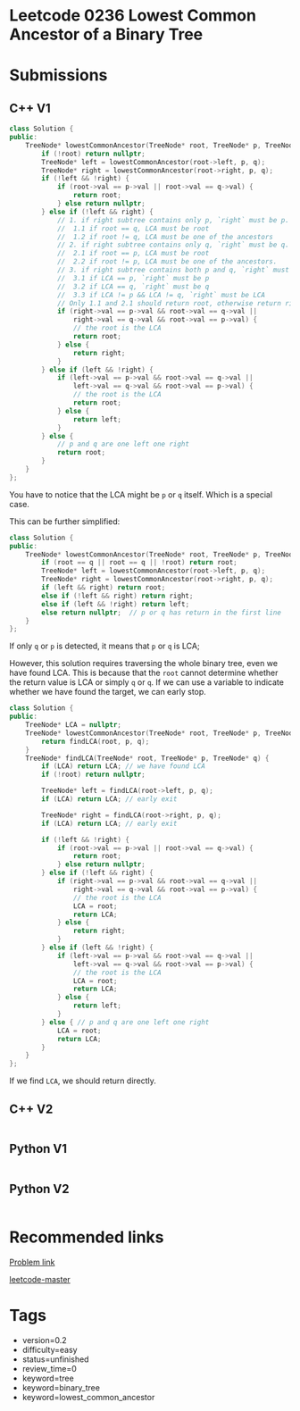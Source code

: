 # Leetcode 0236 Lowest Common Ancestor of a Binary Tree

# Submissions

## C++ V1

```C++
class Solution {
public:
    TreeNode* lowestCommonAncestor(TreeNode* root, TreeNode* p, TreeNode* q) {
        if (!root) return nullptr;
        TreeNode* left = lowestCommonAncestor(root->left, p, q);
        TreeNode* right = lowestCommonAncestor(root->right, p, q);
        if (!left && !right) {
            if (root->val == p->val || root->val == q->val) {
                return root;
            } else return nullptr;
        } else if (!left && right) {
            // 1. if right subtree contains only p, `right` must be p. 
            //  1.1 if root == q, LCA must be root
            //  1.2 if root != q, LCA must be one of the ancestors
            // 2. if right subtree contains only q, `right` must be q. Return q.
            //  2.1 if root == p, LCA must be root
            //  2.2 if root != p, LCA must be one of the ancestors. 
            // 3. if right subtree contains both p and q, `right` must be LCA
            //  3.1 if LCA == p, `right` must be p
            //  3.2 if LCA == q, `right` must be q
            //  3.3 if LCA != p && LCA != q, `right` must be LCA
            // Only 1.1 and 2.1 should return root, otherwise return right
            if (right->val == p->val && root->val == q->val ||
                right->val == q->val && root->val == p->val) {
                // the root is the LCA
                return root;
            } else {
                return right;
            }
        } else if (left && !right) {
            if (left->val == p->val && root->val == q->val ||
                left->val == q->val && root->val == p->val) {
                // the root is the LCA
                return root;
            } else {
                return left;
            }
        } else {
            // p and q are one left one right
            return root;
        }
    }
};
```

You have to notice that the LCA might be `p` or `q` itself. Which is a special case.

This can be further simplified:

```C++
class Solution {
public:
    TreeNode* lowestCommonAncestor(TreeNode* root, TreeNode* p, TreeNode* q) {
        if (root == q || root == q || !root) return root;
        TreeNode* left = lowestCommonAncestor(root->left, p, q);
        TreeNode* right = lowestCommonAncestor(root->right, p, q);
        if (left && right) return root;
        else if (!left && right) return right;
        else if (left && !right) return left;
        else return nullptr;  // p or q has return in the first line
    }
};
```

If only `q` or `p` is detected, it means that `p` or `q` is LCA;

However, this solution requires traversing the whole binary tree, even we have found LCA. This is because that the `root` cannot determine whether the return value is LCA or simply `q` or `q`. If we can use a variable to indicate whether we have found the target, we can early stop.

```C++
class Solution {
public:
    TreeNode* LCA = nullptr;
    TreeNode* lowestCommonAncestor(TreeNode* root, TreeNode* p, TreeNode* q) {
        return findLCA(root, p, q);
    }
    TreeNode* findLCA(TreeNode* root, TreeNode* p, TreeNode* q) {
        if (LCA) return LCA; // we have found LCA
        if (!root) return nullptr;

        TreeNode* left = findLCA(root->left, p, q);
        if (LCA) return LCA; // early exit

        TreeNode* right = findLCA(root->right, p, q);
        if (LCA) return LCA; // early exit

        if (!left && !right) {
            if (root->val == p->val || root->val == q->val) {
                return root;
            } else return nullptr;
        } else if (!left && right) {
            if (right->val == p->val && root->val == q->val ||
                right->val == q->val && root->val == p->val) {
                // the root is the LCA
                LCA = root;
                return LCA;
            } else {
                return right;
            }
        } else if (left && !right) {
            if (left->val == p->val && root->val == q->val ||
                left->val == q->val && root->val == p->val) {
                // the root is the LCA
                LCA = root;
                return LCA;
            } else {
                return left;
            }
        } else { // p and q are one left one right
            LCA = root;
            return LCA;
        }
    }
};
```

If we find `LCA`, we should return directly.


## C++ V2

```C++
```



## Python V1

```python
```



## Python V2

```python

```


# Recommended links

[Problem link](https://leetcode.com/problems/lowest-common-ancestor-of-a-binary-tree/description/)

[leetcode-master](https://github.com/youngyangyang04/leetcode-master/blob/master/problems/0236.%E4%BA%8C%E5%8F%89%E6%A0%91%E7%9A%84%E6%9C%80%E8%BF%91%E5%85%AC%E5%85%B1%E7%A5%96%E5%85%88.md)


# Tags

- version=0.2
- difficulty=easy
- status=unfinished
- review_time=0
- keyword=tree
- keyword=binary_tree
- keyword=lowest_common_ancestor